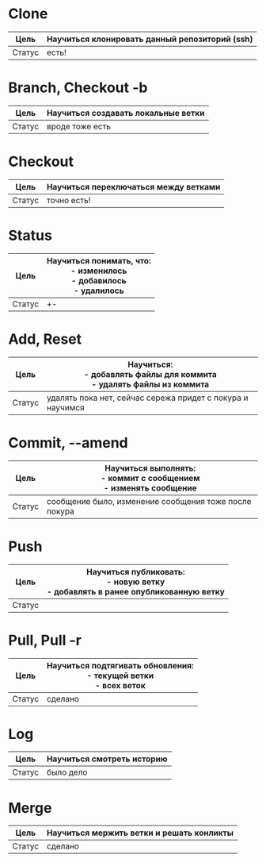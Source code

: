 # Clone
| Цель   | Научиться клонировать данный репозиторий (ssh) |
| ------ | ---------------------------------------------- |
| Статус | есть!                                          |
# Branch, Checkout -b
| Цель   | Научиться создавать локальные ветки |
| ------ | ----------------------------------- |
| Статус | вроде тоже есть                     |
# Checkout
| Цель   | Научиться переключаться между ветками |
| ------ | ------------------------------------- |
| Статус | точно есть!                           |

# Status
| Цель   | Научиться понимать, что:<br>- изменилось<br>- добавилось<br>- удалилось |
| ------ | ----------------------------------------------------------------------- |
| Статус | +-                                                                      |
# Add, Reset
| Цель   | Научиться: <br>- добавлять файлы для коммита<br>- удалять файлы из коммита |
| ------ | -------------------------------------------------------------------------- |
| Статус | удалять пока нет, сейчас сережа придет с покура и научимся                 |
# Commit, --amend
| Цель   | Научиться выполнять:<br>- коммит с сообщением <br>- изменять сообщение |
| ------ | ---------------------------------------------------------------------- |
| Статус | сообщение было, изменение сообщения тоже после покура                  |
# Push
| Цель   | Научиться публиковать:<br>- новую ветку <br>- добавлять в ранее опубликованную ветку |
| ------ | ------------------------------------------------------------------------------------ |
| Статус |                                                                                      |
# Pull, Pull -r
| Цель   | Научиться подтягивать обновления:<br>- текущей ветки<br>- всех веток |
| ------ | -------------------------------------------------------------------- |
| Статус | сделано                                                              |

# Log
| Цель   | Научиться смотреть историю |
| ------ | -------------------------- |
| Статус | было дело                  |
# Merge
| Цель   | Научиться мержить ветки и решать конликты |
| ------ | ----------------------------------------- |
| Статус | сделано                                   |
